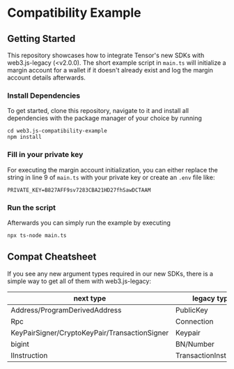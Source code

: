 # Compatibility Example
## Getting Started
This repository showcases how to integrate Tensor's new SDKs with web3.js-legacy (<v2.0.0). 
The short example script in `main.ts` will initialize a margin account for a wallet if it doesn't already exist and log the margin account details afterwards.

### Install Dependencies
To get started, clone this repository, navigate to it and install all dependencies with the package manager of your choice by running
```shell
cd web3.js-compatibility-example
npm install
```
### Fill in your private key
For executing the margin account initialization, you can either replace the string in line 9 of `main.ts` with your private key or create an `.env` file like:
```env
PRIVATE_KEY=B827AFF9sv7283CBA21HD27fhSawDCTAAM
```

### Run the script
Afterwards you can simply run the example by executing
```shell
npx ts-node main.ts
```

## Compat Cheatsheet

If you see any new argument types required in our new SDKs, there is a simple way to get all of them with web3.js-legacy:

| next type | legacy type | legacy => next | next => legacy
|-|-|-|-|
| Address/ProgramDerivedAddress | PublicKey | fromLegacyPublicKey(publickey) | new PublicKey(address) |
| Rpc | Connection | fromConnectionToRpc(connection) | - |
| KeyPairSigner/CryptoKeyPair/TransactionSigner | Keypair | fromLegacyKeypair(keypair) | - |
| bigint | BN/Number | BigInt(number) | Number(bigint) |
| IInstruction | TransactionInstruction | fromTransactionInstructionToIInstruction(transactionInstruction) | fromIInstructionToTransactionInstruction(iinstruction) |
